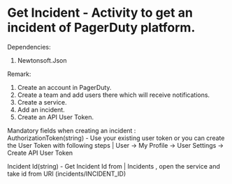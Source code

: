# Get Incident - Activity to get an incident of PagerDuty platform.

Dependencies:
1. Newtonsoft.Json

Remark:
1. Create an account in PagerDuty.
3. Create a team and add users there which will receive notifications.
4. Create a service.
5. Add an incident.
5. Create an API User Token.

Mandatory fields when creating an incident :<br />
AuthorizationToken(string) - Use your existing user token or you can create the User Token with following steps | User -> My Profile -> User Settings -> Create API User Token<br />

Incident Id(string) - Get Incident Id from | Incidents , open the service and take id from URI (incidents/INCIDENT_ID) <br />